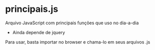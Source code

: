 # principais.js
Arquivo JavaScript com principais funções que uso no dia-a-dia

* Ainda depende de jquery

Para usar, basta importar no browser e chama-lo em seus arquivos .js
